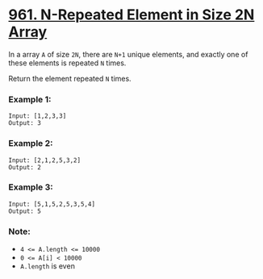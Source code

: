 # [961. N-Repeated Element in Size 2N Array](https://leetcode.com/problems/n-repeated-element-in-size-2n-array/)

In a array `A` of size `2N`, there are `N+1` unique elements, and exactly one of these elements is repeated `N` times.

Return the element repeated `N` times.

### Example 1:
```
Input: [1,2,3,3]
Output: 3
```

### Example 2:
```
Input: [2,1,2,5,3,2]
Output: 2
```

### Example 3:
```
Input: [5,1,5,2,5,3,5,4]
Output: 5
```

### Note:
 
- `4 <= A.length <= 10000`
- `0 <= A[i] < 10000`
- `A.length` is even